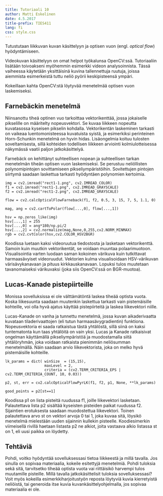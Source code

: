 ```yaml
---
title: Tutoriaali 10
author: Matti Eskelinen
date: 4.5.2017
title-prefix: TIES411
lang: fi
css: style.css
---
```


Tutustutaan liikkuvan kuvan käsittelyyn ja optisen vuon (engl. *optical flow*)
hyödyntämiseen.

Videokuvan käsittelyyn on omat helpot työkalunsa OpenCV:ssä. Tutoriaaliin
lisätään toivoakseni myöhemmin esimerkki videon analysoinnista. Tässä vaiheessa
käytetään yksittäisinä kuvina tallennettuja ruutuja, joissa aiemmista
esimerkeistä tuttu neliö pyörii keskipisteensä ympäri.

Kokeillaan kahta OpenCV:stä löytyvää menetelmää optisen vuon laskemiseksi.

## Farnebäckin menetelmä

Niinsanottu tiheä optinen vuo tarkoittaa vektorikenttää, jossa jokaiselle
pikselille on määritelty nopeusvektori. Se kuvaa liikkeen nopeutta kuvatasossa
kyseisen pikselin kohdalla. Vektorikentän laskeminen tarkasti on vaikeaa
luentomonisteessa kuvatuista syistä, ja esimerkiksi perinteinen Horn-Schunkin
menetelmä on hyvin hidas. Lisäongelmia koituu tulosten soveltamisesta, sillä
kohteiden todellisen liikkeen arviointi kolmiulotteisessa näkymässä vaatii
paljon jatkokäsittelyä.

Farnebäck on kehittänyt suhteellisen nopean ja suhteellisen tarkan menetelmän
tiheän optisen vuon laskemiseksi. Se perustuu neliöllisten polynomipintojen
sovittamiseen pikseliympäristöihin. Sovitettujen pintojen siirtymä saadaan
laskettua tarkasti hyödyntäen polynomien kertoimia.

```{.python}
img = cv2.imread("rect1-1.png", cv2.IMREAD_COLOR) 
f1 = cv2.imread("rect1-1.png", cv2.IMREAD_GRAYSCALE)
f2 = cv2.imread("rect1-2.png", cv2.IMREAD_GRAYSCALE)

flow = cv2.calcOpticalFlowFarneback(f1, f2, 0.5, 3, 15, 7, 5, 1.1, 0)

mag, ang = cv2.cartToPolar(flow[...,0], flow[...,1])

hsv = np.zeros_like(img)
hsv[...,1] = 255
hsv[...,0] = ang*180/np.pi/2
hsv[...,2] = cv2.normalize(mag,None,0,255,cv2.NORM_MINMAX)
rgb = cv2.cvtColor(hsv,cv2.COLOR_HSV2BGR)
```

Koodissa luetaan kaksi videoruutua tiedostosta ja lasketaan vektorikenttä.
Samoin kuin muutkin vektorikentät, se voidaan muuntaa polaarimuotoon.
Visualisointia varten luodaan saman kokoinen värikuva kuin tutkittavat
harmaasävyiset videoruudut. Vektorien kulma visualisoidaan HSV-värikuvan
värisävykanavaan ja pituus kirkkauskanavaan. Lopuksi tulos muutetaan
tavanomaiseksi värikuvaksi (joka siis OpenCV:ssä on BGR-muotoa).

## Lucas-Kanade pistepiirteille

Monissa sovelluksissa ei ole välttämätöntä laskea tiheää optista vuota. Koska
liikesuunta saadaan muutenkin laskettua tarkasti vain pistemäisille kohteille,
voi olla hyvä ajatus käyttää pistepiirteitä ja laskea liikevektori niille.

Lucas-Kanade on vanha ja tunnettu menetelmä, jossa kuvan aikaderivaatta kuvataan
tiladerivaattojen (eli tutun harmaasävygradientin) funktiona. Nopeusvektoria ei
saada ratkaistua tästä yhtälöstä, sillä siinä on kaksi tuntematonta kun taas
yhtälöitä on vain yksi. Lucas ja Kanade ratkaisivat ongelman käyttämällä
pikseliympäristöä ja muodostamalla siitä yhtälöryhmän, joka voidaan ratkaista
pienimmän neliösumman menetelmällä. Näin saadaan arvio liikevektorista, joka on
melko hyvä pistemäisille kohteille.

```{.python}
lk_params = dict( winSize  = (15,15),
                  maxLevel = 2,
                  criteria = (cv2.TERM_CRITERIA_EPS | cv2.TERM_CRITERIA_COUNT, 10, 0.03))

p2, st, err = cv2.calcOpticalFlowPyrLK(f1, f2, p1, None, **lk_params)

good_points = p2[st==1]
```

Koodissa p1 on lista pisteitä ruudussa f1, joille liikevektori lasketaan.
Palautettava lista p2 sisältää kyseisten pisteiden paikat ruudussa f2.
Sijaintien erotuksesta saadaan muodostettua liikevektori. Toinen palautettava
arvo st on vektori arvoja 0 tai 1, joka kuvaa sitä, löysikö menetelmä mielestään
uuden sijainnin kullekin pisteelle. Koodiesimerkin viimeisellä rivillä haetaan
listasta p2 ne alkiot, joita vastaava alkio listassa st on 1, eli uusi paikka on
löydetty.

## Tehtäviä

Pohdi, voitko hyödyntää sovelluksessasi tietoa liikkeestä ja millä tavalla. Jos
sinulla on sopivaa materiaalia, kokeile esitettyjä menetelmiä. Pohdi tuloksia
sekä sitä, tarvitsetko tiheää optista vuota vai riittäisikö harvempi tulos
muutamille pisteille. Millä tavalla jatkokäsittelisit tuloksia sovelluksessasi?
Voit myös kokeilla esimerkkiharjoitustyön reposta löytyviä kuvia kierretyistä
neliöistä, tai generoida itse kuvia kuvankäsittelyohjelmalla, jos sopivaa
materiaalia ei ole.
